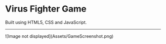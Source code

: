 # Virus Fighter Game

Built using HTML5, CSS and JavaScript.

<hr/>
![Image not displayed](Assets/GameScreenshot.png)
